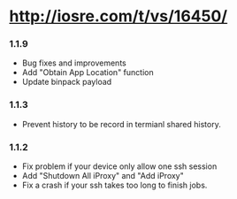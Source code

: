 # http://iosre.com/t/vs/16450/

### 1.1.9

- Bug fixes and improvements
- Add "Obtain App Location" function
- Update binpack payload

### 1.1.3

- Prevent history to be record in termianl shared history.

### 1.1.2

- Fix problem if your device only allow one ssh session
- Add "Shutdown All iProxy" and "Add iProxy"
- Fix a crash if your ssh takes too long to finish jobs.